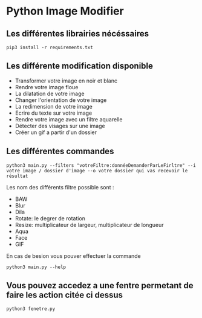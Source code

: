 # Python Image Modifier

## Les différentes librairies nécéssaires
```
pip3 install -r requirements.txt
```

## Les différente modification disponible

- Transformer votre image en noir et blanc
- Rendre votre image floue
- La dilatation de votre image
- Changer l'orientation de votre image
- La redimension de votre image
- Ecrire du texte sur votre image
- Rendre votre image avec un filtre aquarelle
- Détecter des visages sur une image
- Créer un gif a partir d'un dossier

## Les différentes commandes

```
python3 main.py --filters "votreFiltre:donnéeDemanderParLeFirltre" --i votre image / dossier d'image --o votre dossier qui vas recevoir le résultat
```
Les nom des différents filtre possible sont :
- BAW
- Blur
- Dila
- Rotate: le degrer de rotation
- Resize: multiplicateur de largeur, multiplicateur de longueur
- Aqua
- Face
- GIF

En cas de besion vous pouver effectuer la commande
```
python3 main.py --help
```

## Vous pouvez accedez a une fentre permetant de faire les action citée ci dessus

```
python3 fenetre.py
```
